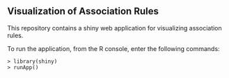 ## Visualization of Association Rules

This repository contains a shiny web application for visualizing association rules.

To run the application, from the R console, enter the following commands:
```
> library(shiny)
> runApp()
```
